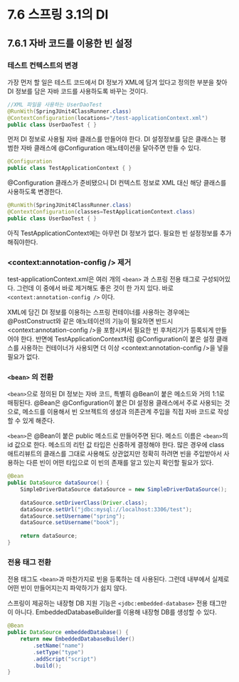 # 7.6 스프링 3.1의 DI

## 7.6.1 자바 코드를 이용한 빈 설정

### 테스트 컨텍스트의 변경

가장 먼저 할 일은 테스트 코드에서 DI 정보가 XML에 담겨 있다고 정의한 부분을 찾아 DI 정보를 담은 자바 코드를 사용하도록 바꾸는 것이다.

```java
//XML 파일을 사용하는 UserDaoTest
@RunWith(SpringJUnit4ClassRunner.class)
@ContextConfiguration(locations="/test-applicationContext.xml")
public class UserDaoTest { }
```

먼저 DI 정보로 사용될 자바 클래스를 만들어야 한다. DI 설정정보를 담은 클래스는 평범한 자바 클래스에 @Configuration 애노테이션을 달아주면 만들 수 있다.

```java
@Configuration
public class TestApplicationContext { }
```

@Configuration 클래스가 준비됐으니 DI 컨텍스트 정보로 XML 대신 해당 클래스를 사용하도록 변경한다. 

```java
@RunWith(SpringJUnit4ClassRunner.class)
@ContextConfiguration(classes=TestApplicationContext.class)
public class UserDaoTest { }
```

아직 TestApplicationContext에는 아무런 DI 정보가 없다. 필요한 빈 설정정보를 추가해줘야한다.

### <context:annotation-config /> 제거

test-applicationContext.xml은 여러 개의 `<bean>` 과 스프링 전용 태그로 구성되어있다. 그런데 이 중에서 바로 제거해도 좋은 것이 한 가지 있다. 바로 `<context:annotation-config />` 이다. 

XML에 담긴 DI 정보를 이용하는 스프링 컨테이너를 사용하는 경우에는 @PostConstruct와 같은 애노테이션의 기능이 필요하면 반드시 <context:annotation-config />을 포함시켜서 필요한 빈 후처리기가 등록되게 만들어야 한다. 반면에 TestApplicationContext처럼 @Configuration이 붙은 설정 클래스를 사용하는 컨테이너가 사용되면 더 이상 <context:annotation-config />을 넣을 필요가 없다.

### `<bean>` 의 전환

`<bean>`으로 정의된 DI 정보는 자바 코드, 특별히 @Bean이 붙은 메소드와 거의 1:1로 매핑된다. @Bean은 @Configuration이 붙은 DI 설정용 클래스에서 주로 사용되는 것으로, 메소드를 이용해서 빈 오브젝트의 생성과 의존관계 주입을 직접 자바 코드로 작성할 수 있게 해준다.

`<bean>`은 @Bean이 붙은 public 메소드로 만들어주면 된다. 메소드 이름은 `<bean>`의 id 값으로 한다. 메소드의 리턴 값 타입은 신중하게 결정해야 한다. 많은 경우에 class 애트리뷰트의 클래스를 그대로 사용해도 상관없지만 정확히 하려면 빈을 주입받아서 사용하는 다른 빈이 어떤 타입으로 이 빈의 존재를 알고 있는지 확인할 필요가 있다.

```java
@Bean
public DataSource dataSource() {
    SimpleDriverDataSource dataSource = new SimpleDriverDataSource();
    
    dataSource.setDriverClass(Driver.class);
    dataSource.setUrl("jdbc:mysql://localhost:3306/test");
    dataSource.setUsername("spring");
    dataSource.setUsername("book");
    
    return dataSource;
}
```

### 전용 태그 전환

전용 태그도 `<bean>`과 마찬가지로 빈을 등록하는 데 사용된다. 그런데 내부에서 실제로 어떤 빈이 만들어지는지 파악하기가 쉽지 않다.

스프링이 제공하는 내장형 DB 지원 기능은 `<jdbc:embedded-database>` 전용 태그만이 아니다. EmbeddedDatabaseBuilder를 이용해 내장형 DB를 생성할 수 있다. 

```java
@Bean
public DataSource embeddedDatabase() {
    return new EmbeddedDatabaseBuilder()
        .setName("name")
        .setType("type")
        .addScript("script")
        .build();
}
```